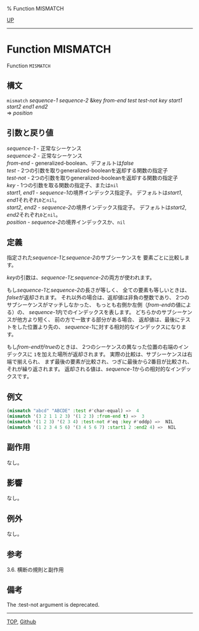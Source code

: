 % Function MISMATCH

[UP](17.3.html)  

---

# Function MISMATCH


Function `MISMATCH`


## 構文

`mismatch` *sequence-1* *sequence-2*
 &key *from-end* *test* *test-not* *key* *start1* *start2* *end1* *end2*  
=> *position*


## 引数と戻り値

*sequence-1* - 正常なシーケンス  
*sequence-2* - 正常なシーケンス  
*from-end* - generalized-boolean、デフォルトは*false*  
*test* - 2つの引数を取りgeneralized-booleanを返却する関数の指定子  
*test-not* - 2つの引数を取りgeneralized-booleanを返却する関数の指定子  
*key* - 1つの引数を取る関数の指定子、または`nil`  
*start1*, *end1* - *sequence-1*の境界インデックス指定子。
デフォルトは*start1*, *end1*それぞれ`0`と`nil`。  
*start2*, *end2* - *sequence-2*の境界インデックス指定子。
デフォルトは*start2*, *end2*それぞれ`0`と`nil`。  
*position* - *sequence-2*の境界インデックスか、`nil`


## 定義

指定された*sequence-1*と*sequence-2*のサブシーケンスを
要素ごとに比較します。

*key*の引数は、*sequence-1*と*sequence-2*の両方が使われます。

もし*sequence-1*と*sequence-2*の長さが等しく、
全ての要素も等しいときは、*false*が返却されます。
それ以外の場合は、返却値は非負の整数であり、
2つのサブシーケンスがマッチしなかった、
もっとも右側か左側（*from-end*の値による）の、
*sequence-1*内でのインデックスを表します。
どちらかのサブシーケンスが他方より短く、
前の方で一致する部分がある場合、
返却値は、最後にテストをした位置より先の、
*sequence-1*に対する相対的なインデックスになります。

もし*from-end*が*true*のときは、
2つのシーケンスの異なった位置の右端のインデックスに
`1`を加えた場所が返却されます。
実際の比較は、サブシーケンスは右端で揃えられ、
まず最後の要素が比較され、つぎに最後から2番目が比較され、
それが繰り返されます。
返却される値は、*sequence-1*からの相対的なインデックスです。


## 例文

```lisp
(mismatch "abcd" "ABCDE" :test #'char-equal) =>  4
(mismatch '(3 2 1 1 2 3) '(1 2 3) :from-end t) =>  3
(mismatch '(1 2 3) '(2 3 4) :test-not #'eq :key #'oddp) =>  NIL
(mismatch '(1 2 3 4 5 6) '(3 4 5 6 7) :start1 2 :end2 4) =>  NIL 
```


## 副作用

なし。


## 影響

なし。


## 例外

なし。


## 参考

3.6. 横断の規則と副作用


## 備考

The :test-not argument is deprecated.


---
[TOP](index.html),  [Github](https://github.com/nptcl/npt-japanese)


